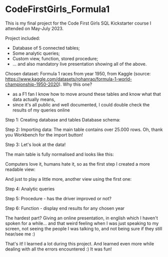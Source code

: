 # CodeFirstGirls_Formula1
This is my final project for the Code First Girls SQL Kickstarter course I attended on May-July 2023.

Project included:
- Database of 5 connected tables;
- Some analytic queries;
- Custom view, function, stored procedure;
- ... and also mandatory live presentation showing all of the above.

Chosen dataset:
Formula 1 races from year 1950, from Kaggle (source: https://www.kaggle.com/datasets/rohanrao/formula-1-world-championship-1950-2020).
Why this one?
- as a F1 fan I know how to move around these tables and know what that data actually means,
- since it's all public and well documented, I could double check the results of my queries online

Step 1: Creating database and tables
Database schema:

Step 2: Importing data:
The main table contains over 25.000 rows. Oh, thank you Workbench for the import button!

Step 3: Let's look at the data!

The main table is fully normalised and looks like this:

Computers love it, humans hate it, so as the first step I created a more readable view: 

And just to play a little more, another view using the first one:

Step 4: Analytic queries


Step 5: Procedure - has the driver improved or not?


Step 6: Function - display end results for any chosen year

The hardest part? Giving an online presentation, in english which I haven't spoken for a while... and that weird feeling when I was just speaking to my screen, not seeing the people I was talking to, and not being sure if they still hear/see me :)

That's it!
I learned a lot during this project. And learned even more while dealing with all the errors encountered :)
It was fun!
